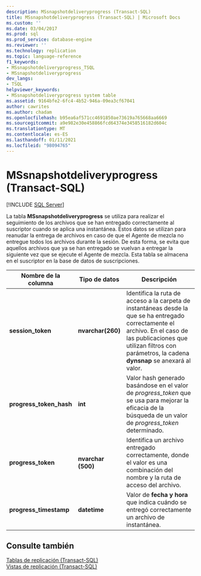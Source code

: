 ```yaml
---
description: MSsnapshotdeliveryprogress (Transact-SQL)
title: MSsnapshotdeliveryprogress (Transact-SQL) | Microsoft Docs
ms.custom: ''
ms.date: 03/04/2017
ms.prod: sql
ms.prod_service: database-engine
ms.reviewer: ''
ms.technology: replication
ms.topic: language-reference
f1_keywords:
- MSsnapshotdeliveryprogress_TSQL
- MSsnapshotdeliveryprogress
dev_langs:
- TSQL
helpviewer_keywords:
- MSsnapshotdeliveryprogress system table
ms.assetid: 9164bfe2-6fc4-4b52-946a-09ea3cf67041
author: cawrites
ms.author: chadam
ms.openlocfilehash: b95ea6af571cc4691850ae73619a765668aa6669
ms.sourcegitcommit: a9e982e30e458866fcd64374e3458516182d604c
ms.translationtype: MT
ms.contentlocale: es-ES
ms.lasthandoff: 01/11/2021
ms.locfileid: "98094765"
---
```

# <a name="mssnapshotdeliveryprogress-transact-sql"></a>MSsnapshotdeliveryprogress (Transact-SQL)
[!INCLUDE [SQL Server](../../includes/applies-to-version/sqlserver.md)]

  La tabla **MSsnapshotdeliveryprogress** se utiliza para realizar el seguimiento de los archivos que se han entregado correctamente al suscriptor cuando se aplica una instantánea. Estos datos se utilizan para reanudar la entrega de archivos en caso de que el Agente de mezcla no entregue todos los archivos durante la sesión. De esta forma, se evita que aquellos archivos que ya se han entregado se vuelvan a entregar la siguiente vez que se ejecute el Agente de mezcla. Esta tabla se almacena en el suscriptor en la base de datos de suscripciones.  
  
|Nombre de la columna|Tipo de datos|Descripción|  
|-----------------|---------------|-----------------|  
|**session_token**|**nvarchar(260)**|Identifica la ruta de acceso a la carpeta de instantáneas desde la que se ha entregado correctamente el archivo. En el caso de las publicaciones que utilizan filtros con parámetros, la cadena **dynsnap** se anexará al valor.|  
|**progress_token_hash**|**int**|Valor hash generado basándose en el valor de *progress_token* que se usa para mejorar la eficacia de la búsqueda de un valor de *progress_token* determinado.|  
|**progress_token**|**nvarchar (500)**|Identifica un archivo entregado correctamente, donde el valor es una combinación del nombre y la ruta de acceso del archivo.|  
|**progress_timestamp**|**datetime**|Valor de **fecha y hora** que indica cuándo se entregó correctamente un archivo de instantánea.|  
  
## <a name="see-also"></a>Consulte también  
 [Tablas de replicación &#40;Transact-SQL&#41;](../../relational-databases/system-tables/replication-tables-transact-sql.md)   
 [Vistas de replicación &#40;Transact-SQL&#41;](../../relational-databases/system-views/replication-views-transact-sql.md)  
  
  
